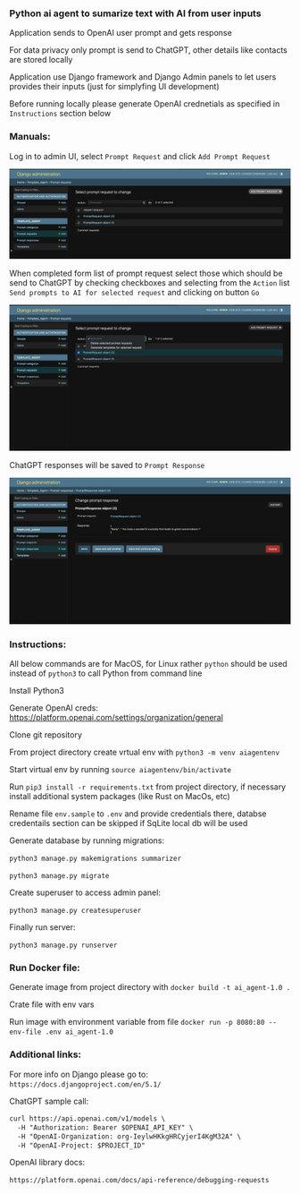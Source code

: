 ### Python ai agent to sumarize text with AI from user inputs

Application sends to OpenAI user prompt and gets response

For data privacy only prompt is send to ChatGPT, other details like contacts are stored locally

Application use Django framework and Django Admin panels to let users provides their inputs (just for simplyfing UI development)

Before running locally please generate OpenAI crednetials as specified in `Instructions` section below

### Manuals:

Log in to admin UI, select `Prompt Request` and click `Add Prompt Request`

![Main](MainPage.png)

When completed form list of prompt request select those which should be send to ChatGPT by checking checkboxes and selecting from the `Action` list `Send prompts to AI for selected request` and clicking on button `Go`

![SendingPrompt](SendingPrompt.png)

ChatGPT responses will be saved to `Prompt Response`

![PromptResponse](PromptResponse.png)


### Instructions:

All below commands are for MacOS, for Linux rather `python` should be used instead of `python3` to call Python from command line

Install Python3

Generate OpenAI creds:
https://platform.openai.com/settings/organization/general

Clone git repository

From project directory create vrtual env with `python3 -m venv aiagentenv`

Start virtual env by running `source aiagentenv/bin/activate`

Run `pip3 install -r requirements.txt` from project directory, if necessary install additional system packages (like Rust on MacOs, etc)

Rename file `env.sample` to `.env` and provide credentials there, databse credentails section can be skipped if SqLite local db will be used

Generate database by running migrations:

```python3 manage.py makemigrations summarizer```

```python3 manage.py migrate```

Create superuser to access admin panel:

```python3 manage.py createsuperuser```

Finally run server:

```python3 manage.py runserver```

### Run Docker file:

Generate image from project directory with `docker build -t ai_agent-1.0 .`

Crate file with env vars

Run image with environment variable from file `docker run -p 8080:80 --env-file .env ai_agent-1.0`


### Additional links:

For more info on Django please go to: `https://docs.djangoproject.com/en/5.1/`

ChatGPT sample call:
```
curl https://api.openai.com/v1/models \
  -H "Authorization: Bearer $OPENAI_API_KEY" \
  -H "OpenAI-Organization: org-IeylwHKkgHRCyjerI4KgM32A" \
  -H "OpenAI-Project: $PROJECT_ID"
```

OpenAI library docs:

`https://platform.openai.com/docs/api-reference/debugging-requests`
